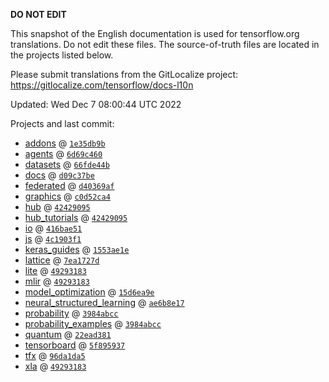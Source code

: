 __DO NOT EDIT__

This snapshot of the English documentation is used for tensorflow.org
translations. Do not edit these files. The source-of-truth files are located in
the projects listed below.

Please submit translations from the GitLocalize project: https://gitlocalize.com/tensorflow/docs-l10n

Updated: Wed Dec  7 08:00:44 UTC 2022

Projects and last commit:

- [addons](https://github.com/tensorflow/addons/tree/master/docs) @ <a href='https://github.com/tensorflow/addons/commit/1e35db9b42ace875c4a697e57b944a1d48ba2b87'><code>1e35db9b</code></a>
- [agents](https://github.com/tensorflow/agents/tree/master/docs) @ <a href='https://github.com/tensorflow/agents/commit/6d69c460a74f1ed60cab2bc4befd96f7039caa84'><code>6d69c460</code></a>
- [datasets](https://github.com/tensorflow/datasets/tree/master/docs) @ <a href='https://github.com/tensorflow/datasets/commit/66fde44beab0437554a1b2c3e82f742651b87be7'><code>66fde44b</code></a>
- [docs](https://github.com/tensorflow/docs/tree/master/site/en) @ <a href='https://github.com/tensorflow/docs/commit/d09c37be055698bf6d08aff1c79d5d44492d9f52'><code>d09c37be</code></a>
- [federated](https://github.com/tensorflow/federated/tree/main/docs) @ <a href='https://github.com/tensorflow/federated/commit/d40369af736191a19eb5a40b74c7bbb17ae4b8dd'><code>d40369af</code></a>
- [graphics](https://github.com/tensorflow/graphics/tree/master/tensorflow_graphics/g3doc) @ <a href='https://github.com/tensorflow/graphics/commit/c0d52ca4e872febf79701b1357181b5ba7597cd7'><code>c0d52ca4</code></a>
- [hub](https://github.com/tensorflow/hub/tree/master/docs) @ <a href='https://github.com/tensorflow/hub/commit/42429095fa524d2a2cc609ee5946011d0600b0cc'><code>42429095</code></a>
- [hub_tutorials](https://github.com/tensorflow/hub/tree/master/examples/colab) @ <a href='https://github.com/tensorflow/hub/commit/42429095fa524d2a2cc609ee5946011d0600b0cc'><code>42429095</code></a>
- [io](https://github.com/tensorflow/io/tree/master/docs) @ <a href='https://github.com/tensorflow/io/commit/416bae51bc5bf5caf38f995983d4f277faa1dd9a'><code>416bae51</code></a>
- [js](https://github.com/tensorflow/tfjs-website/tree/master/docs) @ <a href='https://github.com/tensorflow/tfjs-website/commit/4c1903f11ea67457d4297cb9b8870491f6a67c9d'><code>4c1903f1</code></a>
- [keras_guides](https://github.com/tensorflow/docs/tree/snapshot-keras/site/en/guide/keras) @ <a href='https://github.com/tensorflow/docs/commit/1553ae1e4a149be71703e2ee60173b3d1e0e8c00'><code>1553ae1e</code></a>
- [lattice](https://github.com/tensorflow/lattice/tree/master/docs) @ <a href='https://github.com/tensorflow/lattice/commit/7ea1727de1e0309eb324296bc445e0bf5c5c6d74'><code>7ea1727d</code></a>
- [lite](https://github.com/tensorflow/tensorflow/tree/master/tensorflow/lite/g3doc) @ <a href='https://github.com/tensorflow/tensorflow/commit/492931836958f30b12ee8580b7acb8e2f4c19a39'><code>49293183</code></a>
- [mlir](https://github.com/tensorflow/tensorflow/tree/master/tensorflow/compiler/mlir/g3doc) @ <a href='https://github.com/tensorflow/tensorflow/commit/492931836958f30b12ee8580b7acb8e2f4c19a39'><code>49293183</code></a>
- [model_optimization](https://github.com/tensorflow/model-optimization/tree/master/tensorflow_model_optimization/g3doc) @ <a href='https://github.com/tensorflow/model-optimization/commit/15d6ea9e99c346d4f04983a6501f44b2732ebb50'><code>15d6ea9e</code></a>
- [neural_structured_learning](https://github.com/tensorflow/neural-structured-learning/tree/master/g3doc) @ <a href='https://github.com/tensorflow/neural-structured-learning/commit/ae6b8e1753109b6b92a6037555bee6c1b30aaebb'><code>ae6b8e17</code></a>
- [probability](https://github.com/tensorflow/probability/tree/main/tensorflow_probability/g3doc) @ <a href='https://github.com/tensorflow/probability/commit/3984abcc09d8cc7f8114ed10373646def0122ddc'><code>3984abcc</code></a>
- [probability_examples](https://github.com/tensorflow/probability/tree/main/tensorflow_probability/examples/jupyter_notebooks) @ <a href='https://github.com/tensorflow/probability/commit/3984abcc09d8cc7f8114ed10373646def0122ddc'><code>3984abcc</code></a>
- [quantum](https://github.com/tensorflow/quantum/tree/master/docs) @ <a href='https://github.com/tensorflow/quantum/commit/22ead381acb6446d11b4be17e03d8a57fe59a429'><code>22ead381</code></a>
- [tensorboard](https://github.com/tensorflow/tensorboard/tree/master/docs) @ <a href='https://github.com/tensorflow/tensorboard/commit/5f89593728e7ca8a603fa443c3440820251ea996'><code>5f895937</code></a>
- [tfx](https://github.com/tensorflow/tfx/tree/master/docs) @ <a href='https://github.com/tensorflow/tfx/commit/96da1da5286a346f2580a69ea8511d21f4086250'><code>96da1da5</code></a>
- [xla](https://github.com/tensorflow/tensorflow/tree/master/tensorflow/compiler/xla/g3doc) @ <a href='https://github.com/tensorflow/tensorflow/commit/492931836958f30b12ee8580b7acb8e2f4c19a39'><code>49293183</code></a>


